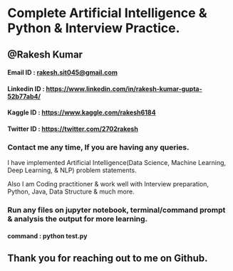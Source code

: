 # Complete Artificial Intelligence & Python & Interview Practice.
## @Rakesh Kumar
#### Email ID : rakesh.sit045@gmail.com
#### Linkedin ID : https://www.linkedin.com/in/rakesh-kumar-gupta-52b77ab4/
#### Kaggle ID : https://www.kaggle.com/rakesh6184 
#### Twitter ID : https://twitter.com/2702rakesh

### Contact me any time, If you are having any queries.

I have implemented Artificial Intelligence(Data Science, Machine Learning, Deep Learning, & NLP) problem statements.

Also I am Coding practitioner & work well with Interview preparation, Python, Java, Data Structure & much more.

### Run any files on jupyter notebook, terminal/command prompt & analysis the output for more learning.

#### command : python test.py

## Thank you for reaching out to me on Github. 

